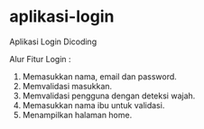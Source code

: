 # aplikasi-login
Aplikasi Login Dicoding

Alur Fitur Login :
1. Memasukkan nama, email dan password.
2. Memvalidasi masukkan.
3. Memvalidasi pengguna dengan deteksi wajah.
4. Memasukkan nama ibu untuk validasi.
5. Menampilkan halaman home.
